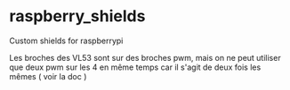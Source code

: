 # raspberry_shields
Custom shields for raspberrypi

Les broches des VL53 sont sur des broches pwm, mais on ne peut utiliser que deux pwm sur les 4 en même temps car il s'agit de deux fois les mêmes ( voir la doc ) 

